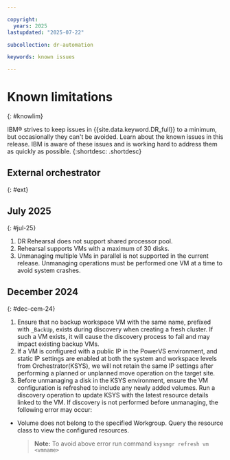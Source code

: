 ```yaml
---

copyright:
  years: 2025
lastupdated: "2025-07-22"

subcollection: dr-automation

keywords: known issues

---
```


# Known limitations
{: #knowlim}

IBM® strives to keep issues in {{site.data.keyword.DR_full}} to a minimum, but occasionally they can't be avoided. Learn about the known issues in this release. IBM is aware of these issues and is working hard to address them as quickly as possible.
{:shortdesc: .shortdesc}

## External orchestrator
{: #ext}

## July 2025
{: #jul-25}

1. DR Rehearsal does not support shared processor pool.
2. Rehearsal supports VMs with a maximum of 30 disks.
3. Unmanaging multiple VMs in parallel is not supported in the current release. Unmanaging  operations must be performed one VM at a time to avoid system crashes.

## December 2024
{: #dec-cem-24}

1. Ensure that no backup workspace VM with the same name, prefixed with `_BackUp`, exists during discovery when creating a fresh cluster. If such a VM exists, it will cause the discovery process to fail and may impact existing backup VMs.
2. If a VM is configured with a public IP in the PowerVS environment, and static IP settings are enabled at both the system and workspace levels from Orchestrator(KSYS), we will not retain the same IP settings after performing a planned or unplanned move operation on the target site.
3. Before unmanaging a disk in the KSYS environment, ensure the VM configuration is refreshed to include any newly added volumes. Run a discovery operation to update KSYS with the latest resource details linked to the VM. If discovery is not performed before unmanaging, the following error may occur:

  - Volume does not belong to the specified Workgroup. Query the resource class to view the configured resources.
    >**Note:** To avoid above error run command `ksysmgr refresh vm <vmname>`
